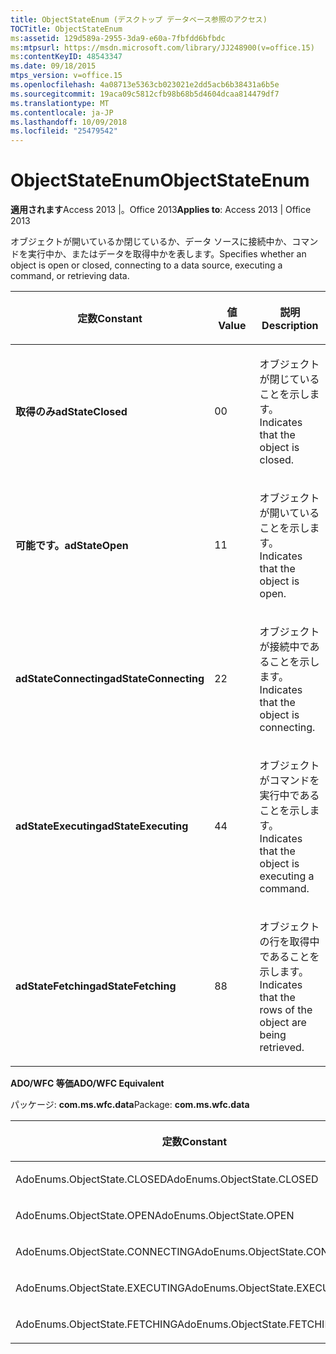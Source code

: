 ```yaml
---
title: ObjectStateEnum (デスクトップ データベース参照のアクセス)
TOCTitle: ObjectStateEnum
ms:assetid: 129d589a-2955-3da9-e60a-7fbfdd6bfbdc
ms:mtpsurl: https://msdn.microsoft.com/library/JJ248900(v=office.15)
ms:contentKeyID: 48543347
ms.date: 09/18/2015
mtps_version: v=office.15
ms.openlocfilehash: 4a08713e5363cb023021e2dd5acb6b38431a6b5e
ms.sourcegitcommit: 19aca09c5812cfb98b68b5d4604dcaa814479df7
ms.translationtype: MT
ms.contentlocale: ja-JP
ms.lasthandoff: 10/09/2018
ms.locfileid: "25479542"
---
```

# <a name="objectstateenum"></a><span data-ttu-id="c4927-102">ObjectStateEnum</span><span class="sxs-lookup"><span data-stu-id="c4927-102">ObjectStateEnum</span></span>


<span data-ttu-id="c4927-103">**適用されます**Access 2013 |。Office 2013</span><span class="sxs-lookup"><span data-stu-id="c4927-103">**Applies to**: Access 2013 | Office 2013</span></span>

<span data-ttu-id="c4927-104">オブジェクトが開いているか閉じているか、データ ソースに接続中か、コマンドを実行中か、またはデータを取得中かを表します。</span><span class="sxs-lookup"><span data-stu-id="c4927-104">Specifies whether an object is open or closed, connecting to a data source, executing a command, or retrieving data.</span></span>

<table>
<colgroup>
<col style="width: 33%" />
<col style="width: 33%" />
<col style="width: 33%" />
</colgroup>
<thead>
<tr class="header">
<th><p><span data-ttu-id="c4927-105">定数</span><span class="sxs-lookup"><span data-stu-id="c4927-105">Constant</span></span></p></th>
<th><p><span data-ttu-id="c4927-106">値</span><span class="sxs-lookup"><span data-stu-id="c4927-106">Value</span></span></p></th>
<th><p><span data-ttu-id="c4927-107">説明</span><span class="sxs-lookup"><span data-stu-id="c4927-107">Description</span></span></p></th>
</tr>
</thead>
<tbody>
<tr class="odd">
<td><p><span data-ttu-id="c4927-108"><strong>取得のみ</strong></span><span class="sxs-lookup"><span data-stu-id="c4927-108"><strong>adStateClosed</strong></span></span></p></td>
<td><p><span data-ttu-id="c4927-109">0</span><span class="sxs-lookup"><span data-stu-id="c4927-109">0</span></span></p></td>
<td><p><span data-ttu-id="c4927-110">オブジェクトが閉じていることを示します。</span><span class="sxs-lookup"><span data-stu-id="c4927-110">Indicates that the object is closed.</span></span></p></td>
</tr>
<tr class="even">
<td><p><span data-ttu-id="c4927-111"><strong>可能です。</strong></span><span class="sxs-lookup"><span data-stu-id="c4927-111"><strong>adStateOpen</strong></span></span></p></td>
<td><p><span data-ttu-id="c4927-112">1</span><span class="sxs-lookup"><span data-stu-id="c4927-112">1</span></span></p></td>
<td><p><span data-ttu-id="c4927-113">オブジェクトが開いていることを示します。</span><span class="sxs-lookup"><span data-stu-id="c4927-113">Indicates that the object is open.</span></span></p></td>
</tr>
<tr class="odd">
<td><p><span data-ttu-id="c4927-114"><strong>adStateConnecting</strong></span><span class="sxs-lookup"><span data-stu-id="c4927-114"><strong>adStateConnecting</strong></span></span></p></td>
<td><p><span data-ttu-id="c4927-115">2</span><span class="sxs-lookup"><span data-stu-id="c4927-115">2</span></span></p></td>
<td><p><span data-ttu-id="c4927-116">オブジェクトが接続中であることを示します。</span><span class="sxs-lookup"><span data-stu-id="c4927-116">Indicates that the object is connecting.</span></span></p></td>
</tr>
<tr class="even">
<td><p><span data-ttu-id="c4927-117"><strong>adStateExecuting</strong></span><span class="sxs-lookup"><span data-stu-id="c4927-117"><strong>adStateExecuting</strong></span></span></p></td>
<td><p><span data-ttu-id="c4927-118">4</span><span class="sxs-lookup"><span data-stu-id="c4927-118">4</span></span></p></td>
<td><p><span data-ttu-id="c4927-119">オブジェクトがコマンドを実行中であることを示します。</span><span class="sxs-lookup"><span data-stu-id="c4927-119">Indicates that the object is executing a command.</span></span></p></td>
</tr>
<tr class="odd">
<td><p><span data-ttu-id="c4927-120"><strong>adStateFetching</strong></span><span class="sxs-lookup"><span data-stu-id="c4927-120"><strong>adStateFetching</strong></span></span></p></td>
<td><p><span data-ttu-id="c4927-121">8</span><span class="sxs-lookup"><span data-stu-id="c4927-121">8</span></span></p></td>
<td><p><span data-ttu-id="c4927-122">オブジェクトの行を取得中であることを示します。</span><span class="sxs-lookup"><span data-stu-id="c4927-122">Indicates that the rows of the object are being retrieved.</span></span></p></td>
</tr>
</tbody>
</table>


<span data-ttu-id="c4927-123">**ADO/WFC 等価**</span><span class="sxs-lookup"><span data-stu-id="c4927-123">**ADO/WFC Equivalent**</span></span>

<span data-ttu-id="c4927-124">パッケージ: **com.ms.wfc.data**</span><span class="sxs-lookup"><span data-stu-id="c4927-124">Package: **com.ms.wfc.data**</span></span>

<table>
<colgroup>
<col style="width: 100%" />
</colgroup>
<thead>
<tr class="header">
<th><p><span data-ttu-id="c4927-125">定数</span><span class="sxs-lookup"><span data-stu-id="c4927-125">Constant</span></span></p></th>
</tr>
</thead>
<tbody>
<tr class="odd">
<td><p><span data-ttu-id="c4927-126">AdoEnums.ObjectState.CLOSED</span><span class="sxs-lookup"><span data-stu-id="c4927-126">AdoEnums.ObjectState.CLOSED</span></span></p></td>
</tr>
<tr class="even">
<td><p><span data-ttu-id="c4927-127">AdoEnums.ObjectState.OPEN</span><span class="sxs-lookup"><span data-stu-id="c4927-127">AdoEnums.ObjectState.OPEN</span></span></p></td>
</tr>
<tr class="odd">
<td><p><span data-ttu-id="c4927-128">AdoEnums.ObjectState.CONNECTING</span><span class="sxs-lookup"><span data-stu-id="c4927-128">AdoEnums.ObjectState.CONNECTING</span></span></p></td>
</tr>
<tr class="even">
<td><p><span data-ttu-id="c4927-129">AdoEnums.ObjectState.EXECUTING</span><span class="sxs-lookup"><span data-stu-id="c4927-129">AdoEnums.ObjectState.EXECUTING</span></span></p></td>
</tr>
<tr class="odd">
<td><p><span data-ttu-id="c4927-130">AdoEnums.ObjectState.FETCHING</span><span class="sxs-lookup"><span data-stu-id="c4927-130">AdoEnums.ObjectState.FETCHING</span></span></p></td>
</tr>
</tbody>
</table>

